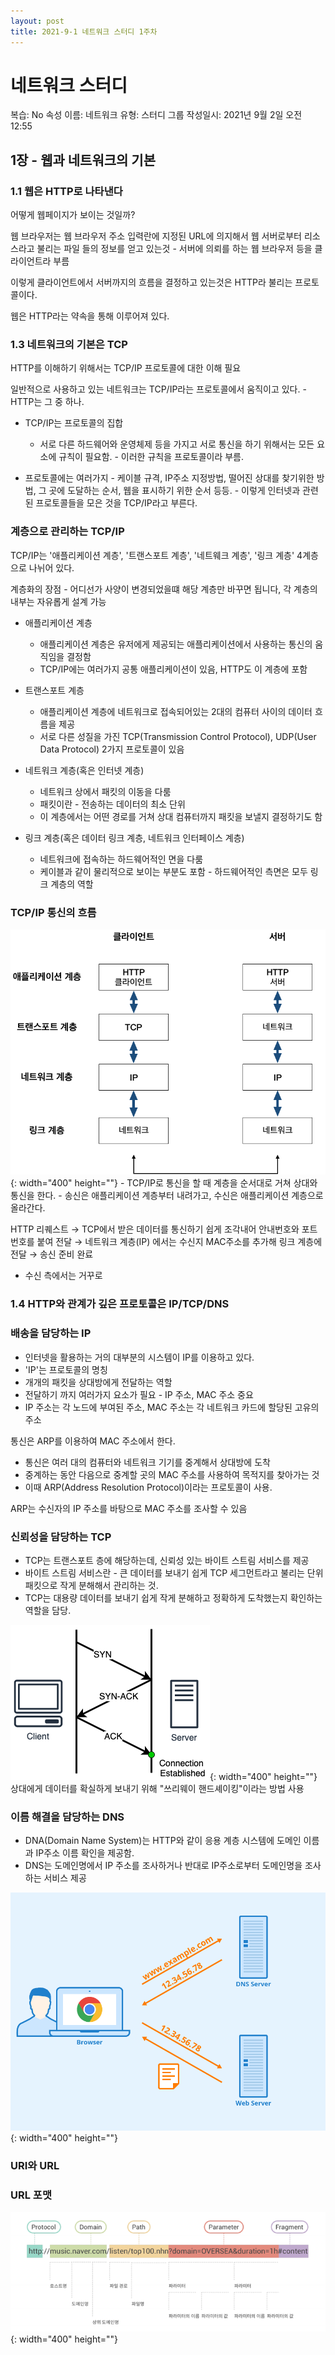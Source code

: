 ```yaml
---
layout: post
title: 2021-9-1 네트워크 스터디 1주차
---
```


# 네트워크 스터디

복습: No
속성 이름: 네트워크
유형: 스터디 그룹
작성일시: 2021년 9월 2일 오전 12:55

## 1장 - 웹과 네트워크의 기본

### 1.1 웹은 HTTP로 나타낸다

어떻게 웹페이지가 보이는 것일까?

웹 브라우저는 웹 브라우저 주소 입력란에 지정된 URL에 의지해서 웹 서버로부터 리소스라고 불리는 파일 들의 정보를 얻고 있는것 - 서버에 의뢰를 하는 웹 브라우저 등을 클라이언트라 부름

이렇게 클라이언트에서 서버까지의 흐름을 결정하고 있는것은 HTTP라 불리는 프로토콜이다.

웹은 HTTP라는 약속을 통해 이루어져 있다.

### 1.3 네트워크의 기본은 TCP

HTTP를 이해하기 위해서는 TCP/IP 프로토콜에 대한 이해 필요

일반적으로 사용하고 있는 네트워크는 TCP/IP라는 프로토콜에서 움직이고 있다. - HTTP는 그 중 하나.

- TCP/IP는 프로토콜의 집합
    - 서로 다른 하드웨어와 운영체제 등을 가지고 서로 통신을 하기 위해서는 모든 요소에 규칙이 필요함. - 이러한 규칙을 프로토콜이라 부름.

- 프로토콜에는 여러가지 - 케이블 규격, IP주소 지정방법, 떨어진 상대를 찾기위한 방법, 그 곳에 도달하는 순서, 웹을 표시하기 위한 순서 등등. - 이렇게 인터넷과 관련된 프로토콜들을 모은 것을 TCP/IP라고 부른다.

### 계층으로 관리하는 TCP/IP

TCP/IP는 '애플리케이션 계층', '트랜스포트 계층', '네트웨크 계층', '링크 계층' 4계층으로 나뉘어 있다.

계층화의 장점 - 어디선가 사양이 변경되었을떄 해당 계층만 바꾸면 됩니다, 각 계층의 내부는 자유롭게 설계 가능

- 애플리케이션 계층
    - 애플리케이션 계층은 유저에게 제공되는 애플리케이션에서 사용하는 통신의 움직임을 결정함
    - TCP/IP에는 여러가지 공통 애플리케이션이 있음, HTTP도 이 계층에 포함

- 트랜스포트 계층
    - 애플리케이션 계층에 네트워크로 접속되어있는 2대의 컴퓨터 사이의 데이터 흐름을 제공
    - 서로 다른 성질을 가진 TCP(Transmission Control Protocol), UDP(User Data Protocol) 2가지 프로토콜이 있음

- 네트워크 계층(혹은 인터넷 계층)
    - 네트워크 상에서 패킷의 이동을 다룸
    - 패킷이란 - 전송하는 데이터의 최소 단위
    - 이 계층에서는 어떤 경로를 거쳐 상대 컴퓨터까지 패킷을 보낼지 결정하기도 함

- 링크 계층(혹은 데이터 링크 계층, 네트워크 인터페이스 계층)
    - 네트워크에 접속하는 하드웨어적인 면을 다룸
    - 케이블과 같이 물리적으로 보이는 부분도 포함 - 하드웨어적인 측면은 모두 링크 계층의 역할

### TCP/IP 통신의 흐름

![image1](https://github.com/POL6463/POL6463.github.io/blob/master/images/network(week1)/image4.png?raw=true){: width="400" height=""}
    - TCP/IP로 통신을 할 때 계층을 순서대로 거쳐 상대와 통신을 한다.
    - 송신은 애플리케이션 계층부터 내려가고, 수신은 애플리케이션 계층으로 올라간다.

HTTP 리퀘스트 → TCP에서 받은 데이터를 통신하기 쉽게 조각내어 안내번호와 포트 번호를 붙여 전달 → 네트워크 계층(IP) 에서는 수신지 MAC주소를 추가해 링크 계층에 전달 → 송신 준비 완료

- 수신 측에서는 거꾸로

### 1.4 HTTP와 관계가 깊은 프로토콜은 IP/TCP/DNS

### 배송을 담당하는 IP

- 인터넷을 활용하는 거의 대부분의 시스템이 IP를 이용하고 있다.
- 'IP'는 프로토콜의 명칭
- 개개의 패킷을 상대방에게 전달하는 역할
- 전달하기 까지 여러가지 요소가 필요 - IP 주소, MAC 주소 중요
- IP 주소는 각 노드에 부여된 주소, MAC 주소는 각 네트워크 카드에 할당된 고유의 주소

통신은 ARP를 이용하여 MAC 주소에서 한다.

- 통신은 여러 대의 컴퓨터와 네트워크 기기를 중계해서 상대방에 도착
- 중계하는 동안 다음으로 중계할 곳의 MAC 주소를 사용하여 목적지를 찾아가는 것
- 이때 ARP(Address Resolution Protocol)이라는 프로토콜이 사용.

ARP는 수신자의 IP 주소를 바탕으로 MAC 주소를 조사할 수 있음

### 신뢰성을 담당하는 TCP

- TCP는 트랜스포트 층에 해당하는데, 신뢰성 있는 바이트 스트림 서비스를 제공
- 바이트 스트림 서비스란 - 큰 데이터를 보내기 쉽게 TCP 세그먼트라고 불리는 단위 패킷으로 작게 분해해서 관리하는 것.
- TCP는 대용량 데이터를 보내기 쉽게 작게 분해하고 정확하게 도착했는지 확인하는 역할을 담당.

![image1](https://github.com/POL6463/POL6463.github.io/blob/master/images/network(week1)/image1.png?raw=true){: width="400" height=""}
    상대에게 데이터를 확실하게 보내기 위해 "쓰리웨이 핸드셰이킹"이라는 방법 사용

### 이름 해결을 담당하는 DNS

- DNA(Domain Name System)는 HTTP와 같이 응용 계층 시스템에 도메인 이름과 IP주소 이름 확인을 제공함.
- DNS는 도메인명에서 IP 주소를 조사하거나 반대로 IP주소로부터 도메인명을 조사하는 서비스 제공

![image1](https://github.com/POL6463/POL6463.github.io/blob/master/images/network(week1)/image2.png?raw=true){: width="400" height=""}
### URI와 URL

### URL 포맷

![image1](https://github.com/POL6463/POL6463.github.io/blob/master/images/network(week1)/image3.png?raw=true){: width="400" height=""}
